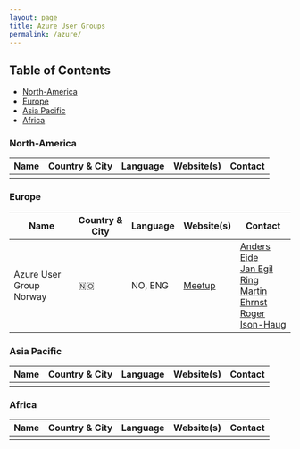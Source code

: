 ```yaml
---
layout: page
title: Azure User Groups
permalink: /azure/
---
```


## Table of Contents
* [North-America](#north-america)
* [Europe](#europe)
* [Asia Pacific](#asia-pacific)
* [Africa](#africa)

### North-America

| Name | Country & City | Language | Website(s) | Contact |
| ---- | -------------- | -------- | ---------- | ------- |
| | | | | |

### Europe

| Name | Country & City | Language | Website(s) | Contact |
| ---- | -------------- | -------- | ---------- | ------- |
| Azure User Group Norway | 🇳🇴 | NO, ENG | [Meetup](https://www.meetup.com/Azure-User-Group-Norway/) | [Anders Eide](https://twitter.com/anderseide)<br/>[Jan Egil Ring](https://twitter.com/JanEgilRing)<br/>[Martin Ehrnst](https://twitter.com/ehrnst)<br/>[Roger Ison-Haug](https://twitter.com/rogerih) |

### Asia Pacific

| Name | Country & City | Language | Website(s) | Contact |
| ---- | -------------- | -------- | ---------- | ------- |
| | | | | |

### Africa

| Name | Country & City | Language | Website(s) | Contact |
| ---- | -------------- | -------- | ---------- | ------- |
| | | | | |